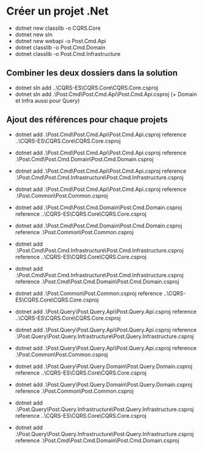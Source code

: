 # Créer un projet .Net

- dotnet new classlib -o CQRS.Core
- dotnet new sln
- dotnet new webapi -o Post.Cmd.Api
- dotnet classlib -o Post.Cmd.Domain
- dotnet classlib -o Post.Cmd.Infrastructure

## Combiner les deux dossiers dans la solution

- dotnet sln add ..\CQRS-ES\CQRS.Core\CQRS.Core.csproj
- dotnet sln add .\Post.Cmd\Post.Cmd.Api\Post.Cmd.Api.csproj (+ Domain et Infra aussi pour Query)

## Ajout des références pour chaque projets

- dotnet add .\Post.Cmd\Post.Cmd.Api\Post.Cmd.Api.csproj reference ..\CQRS-ES\CQRS.Core\CQRS.Core.csproj
- dotnet add .\Post.Cmd\Post.Cmd.Api\Post.Cmd.Api.csproj reference .\Post.Cmd\Post.Cmd.Domain\Post.Cmd.Domain.csproj
- dotnet add .\Post.Cmd\Post.Cmd.Api\Post.Cmd.Api.csproj reference .\Post.Cmd\Post.Cmd.Infrastructure\Post.Cmd.Infrastructure.csproj
- dotnet add .\Post.Cmd\Post.Cmd.Api\Post.Cmd.Api.csproj reference .\Post.Common\Post.Common.csproj

- dotnet add .\Post.Cmd\Post.Cmd.Domain\Post.Cmd.Domain.csproj reference ..\CQRS-ES\CQRS.Core\CQRS.Core.csproj
- dotnet add .\Post.Cmd\Post.Cmd.Domain\Post.Cmd.Domain.csproj reference .\Post.Common\Post.Common.csproj

- dotnet add .\Post.Cmd\Post.Cmd.Infrastructure\Post.Cmd.Infrastructure.csproj reference ..\CQRS-ES\CQRS.Core\CQRS.Core.csproj
- dotnet add .\Post.Cmd\Post.Cmd.Infrastructure\Post.Cmd.Infrastructure.csproj reference .\Post.Cmd\Post.Cmd.Domain\Post.Cmd.Domain.csproj

- dotnet add .\Post.Common\Post.Common.csproj reference ..\CQRS-ES\CQRS.Core\CQRS.Core.csproj
- dotnet add .\Post.Query\Post.Query.Api\Post.Query.Api.csproj reference ..\CQRS-ES\CQRS.Core\CQRS.Core.csproj
- dotnet add .\Post.Query\Post.Query.Api\Post.Query.Api.csproj reference .\Post.Query\Post.Query.Infrastructure\Post.Query.Infrastructure.csproj
- dotnet add .\Post.Query\Post.Query.Api\Post.Query.Api.csproj reference .\Post.Common\Post.Common.csproj

- dotnet add .\Post.Query\Post.Query.Domain\Post.Query.Domain.csproj reference ..\CQRS-ES\CQRS.Core\CQRS.Core.csproj
- dotnet add .\Post.Query\Post.Query.Domain\Post.Query.Domain.csproj reference .\Post.Common\Post.Common.csproj

- dotnet add .\Post.Query\Post.Query.Infrastructure\Post.Query.Infrastructure.csproj reference ..\CQRS-ES\CQRS.Core\CQRS.Core.csproj
- dotnet add .\Post.Query\Post.Query.Infrastructure\Post.Query.Infrastructure.csproj reference .\Post.Cmd\Post.Cmd.Domain\Post.Cmd.Domain.csproj
